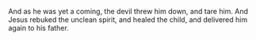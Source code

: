And as he was yet a coming, the devil threw him down, and tare him. And Jesus rebuked the unclean spirit, and healed the child, and delivered him again to his father.
